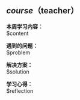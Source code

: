 ## $course（$teacher）

**本周学习内容：**  
$content

**遇到的问题：**  
$problem

**解决方案：**  
$solution

**学习心得：**  
$reflection